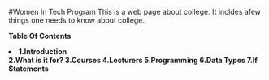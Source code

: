 #Women In Tech Program
This is a web page about college.
It incldes afew things one needs to know about college.


<b>Table Of Contents<b>
 <li>1.Introduction</li>
 2.What is it for?
 3.Courses
 4.Lecturers
 5.Programming
 6.Data Types
 7.If Statements